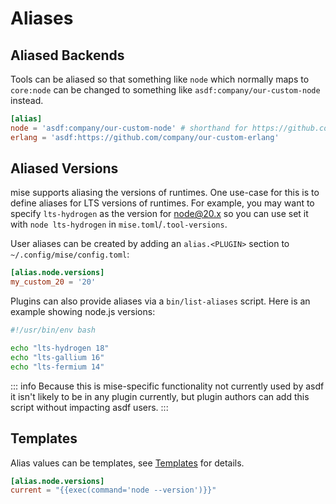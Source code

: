 # Aliases

## Aliased Backends

Tools can be aliased so that something like `node` which normally maps to `core:node` can be changed to something like
`asdf:company/our-custom-node` instead.

```toml
[alias]
node = 'asdf:company/our-custom-node' # shorthand for https://github.com/company/our-custom-node
erlang = 'asdf:https://github.com/company/our-custom-erlang'
```

## Aliased Versions

mise supports aliasing the versions of runtimes. One use-case for this is to define aliases for LTS versions of
runtimes. For example, you may want to specify `lts-hydrogen` as the version for <node@20.x> so you can use set it with
`node lts-hydrogen` in `mise.toml`/`.tool-versions`.

User aliases can be created by adding an `alias.<PLUGIN>` section to `~/.config/mise/config.toml`:

```toml
[alias.node.versions]
my_custom_20 = '20'
```

Plugins can also provide aliases via a `bin/list-aliases` script. Here is an example showing node.js versions:

```bash
#!/usr/bin/env bash

echo "lts-hydrogen 18"
echo "lts-gallium 16"
echo "lts-fermium 14"
```

::: info Because this is mise-specific functionality not currently used by asdf it isn't likely to be in any plugin
currently, but plugin authors can add this script without impacting asdf users. :::

## Templates

Alias values can be templates, see [Templates](/templates) for details.

```toml
[alias.node.versions]
current = "{{exec(command='node --version')}}"
```
